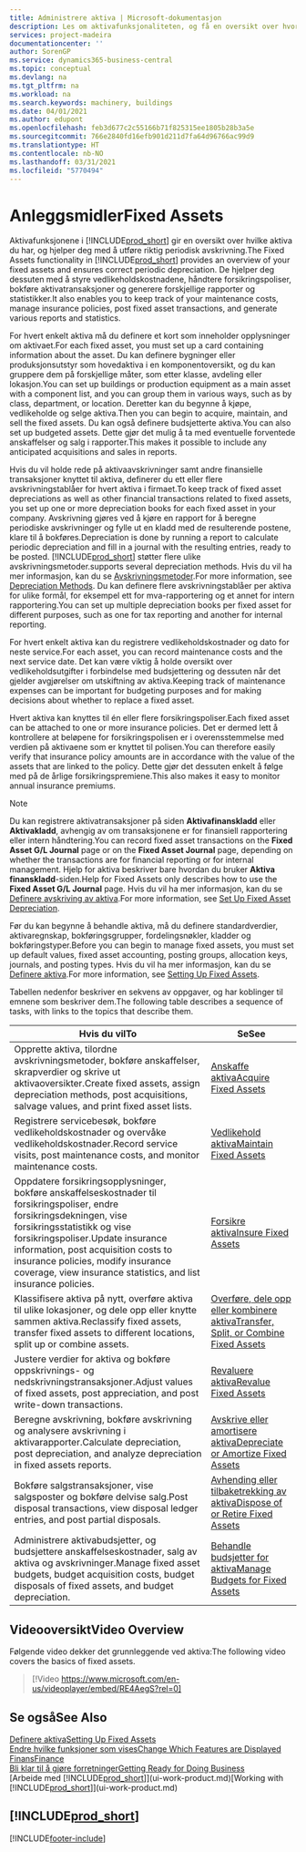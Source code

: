 ```yaml
---
title: Administrere aktiva | Microsoft-dokumentasjon
description: Les om aktivafunksjonaliteten, og få en oversikt over hvordan du arbeider med aktiva.
services: project-madeira
documentationcenter: ''
author: SorenGP
ms.service: dynamics365-business-central
ms.topic: conceptual
ms.devlang: na
ms.tgt_pltfrm: na
ms.workload: na
ms.search.keywords: machinery, buildings
ms.date: 04/01/2021
ms.author: edupont
ms.openlocfilehash: feb3d677c2c55166b71f825315ee1805b28b3a5e
ms.sourcegitcommit: 766e2840fd16efb901d211d7fa64d96766ac99d9
ms.translationtype: HT
ms.contentlocale: nb-NO
ms.lasthandoff: 03/31/2021
ms.locfileid: "5770494"
---
```

# <a name="fixed-assets"></a><span data-ttu-id="7fec5-103">Anleggsmidler</span><span class="sxs-lookup"><span data-stu-id="7fec5-103">Fixed Assets</span></span>
<span data-ttu-id="7fec5-104">Aktivafunksjonene i [!INCLUDE[prod_short](includes/prod_short.md)] gir en oversikt over hvilke aktiva du har, og hjelper deg med å utføre riktig periodisk avskrivning.</span><span class="sxs-lookup"><span data-stu-id="7fec5-104">The Fixed Assets functionality in [!INCLUDE[prod_short](includes/prod_short.md)] provides an overview of your fixed assets and ensures correct periodic depreciation.</span></span> <span data-ttu-id="7fec5-105">De hjelper deg dessuten med å styre vedlikeholdskostnadene, håndtere forsikringspoliser, bokføre aktivatransaksjoner og generere forskjellige rapporter og statistikker.</span><span class="sxs-lookup"><span data-stu-id="7fec5-105">It also enables you to keep track of your maintenance costs, manage insurance policies, post fixed asset transactions, and generate various reports and statistics.</span></span>

<span data-ttu-id="7fec5-106">For hvert enkelt aktiva må du definere et kort som inneholder opplysninger om aktivaet.</span><span class="sxs-lookup"><span data-stu-id="7fec5-106">For each fixed asset, you must set up a card containing information about the asset.</span></span> <span data-ttu-id="7fec5-107">Du kan definere bygninger eller produksjonsutstyr som hovedaktiva i en komponentoversikt, og du kan gruppere dem på forskjellige måter, som etter klasse, avdeling eller lokasjon.</span><span class="sxs-lookup"><span data-stu-id="7fec5-107">You can set up buildings or production equipment as a main asset with a component list, and you can group them in various ways, such as by class, department, or location.</span></span> <span data-ttu-id="7fec5-108">Deretter kan du begynne å kjøpe, vedlikeholde og selge aktiva.</span><span class="sxs-lookup"><span data-stu-id="7fec5-108">Then you can begin to acquire, maintain, and sell the fixed assets.</span></span> <span data-ttu-id="7fec5-109">Du kan også definere budsjetterte aktiva.</span><span class="sxs-lookup"><span data-stu-id="7fec5-109">You can also set up budgeted assets.</span></span> <span data-ttu-id="7fec5-110">Dette gjør det mulig å ta med eventuelle forventede anskaffelser og salg i rapporter.</span><span class="sxs-lookup"><span data-stu-id="7fec5-110">This makes it possible to include any anticipated acquisitions and sales in reports.</span></span>

<span data-ttu-id="7fec5-111">Hvis du vil holde rede på aktivaavskrivninger samt andre finansielle transaksjoner knyttet til aktiva, definerer du ett eller flere avskrivningstablåer for hvert aktiva i firmaet.</span><span class="sxs-lookup"><span data-stu-id="7fec5-111">To keep track of fixed asset depreciations as well as other financial transactions related to fixed assets, you set up one or more depreciation books for each fixed asset in your company.</span></span> <span data-ttu-id="7fec5-112">Avskrivning gjøres ved å kjøre en rapport for å beregne periodiske avskrivninger og fylle ut en kladd med de resulterende postene, klare til å bokføres.</span><span class="sxs-lookup"><span data-stu-id="7fec5-112">Depreciation is done by running a report to calculate periodic depreciation and fill in a journal with the resulting entries, ready to be posted.</span></span> [!INCLUDE[prod_short](includes/prod_short.md)] <span data-ttu-id="7fec5-113">støtter flere ulike avskrivningsmetoder.</span><span class="sxs-lookup"><span data-stu-id="7fec5-113">supports several depreciation methods.</span></span> <span data-ttu-id="7fec5-114">Hvis du vil ha mer informasjon, kan du se [Avskrivningsmetoder](fa-depreciation-methods.md).</span><span class="sxs-lookup"><span data-stu-id="7fec5-114">For more information, see [Depreciation Methods](fa-depreciation-methods.md).</span></span> <span data-ttu-id="7fec5-115">Du kan definere flere avskrivningstablåer per aktiva for ulike formål, for eksempel ett for mva-rapportering og et annet for intern rapportering.</span><span class="sxs-lookup"><span data-stu-id="7fec5-115">You can set up multiple depreciation books per fixed asset for different purposes, such as one for tax reporting and another for internal reporting.</span></span>

<span data-ttu-id="7fec5-116">For hvert enkelt aktiva kan du registrere vedlikeholdskostnader og dato for neste service.</span><span class="sxs-lookup"><span data-stu-id="7fec5-116">For each asset, you can record maintenance costs and the next service date.</span></span> <span data-ttu-id="7fec5-117">Det kan være viktig å holde oversikt over vedlikeholdsutgifter i forbindelse med budsjettering og dessuten når det gjelder avgjørelser om utskiftning av aktiva.</span><span class="sxs-lookup"><span data-stu-id="7fec5-117">Keeping track of maintenance expenses can be important for budgeting purposes and for making decisions about whether to replace a fixed asset.</span></span>

<span data-ttu-id="7fec5-118">Hvert aktiva kan knyttes til én eller flere forsikringspoliser.</span><span class="sxs-lookup"><span data-stu-id="7fec5-118">Each fixed asset can be attached to one or more insurance policies.</span></span> <span data-ttu-id="7fec5-119">Det er dermed lett å kontrollere at beløpene for forsikringspolisen er i overensstemmelse med verdien på aktivaene som er knyttet til polisen.</span><span class="sxs-lookup"><span data-stu-id="7fec5-119">You can therefore easily verify that insurance policy amounts are in accordance with the value of the assets that are linked to the policy.</span></span> <span data-ttu-id="7fec5-120">Dette gjør det dessuten enkelt å følge med på de årlige forsikringspremiene.</span><span class="sxs-lookup"><span data-stu-id="7fec5-120">This also makes it easy to monitor annual insurance premiums.</span></span>

> [!NOTE]  
>   <span data-ttu-id="7fec5-121">Du kan registrere aktivatransaksjoner på siden **Aktivafinanskladd** eller **Aktivakladd**, avhengig av om transaksjonene er for finansiell rapportering eller intern håndtering.</span><span class="sxs-lookup"><span data-stu-id="7fec5-121">You can record fixed asset transactions on the **Fixed Asset G/L Journal** page or on the **Fixed Asset Journal** page, depending on whether the transactions are for financial reporting or for internal management.</span></span> <span data-ttu-id="7fec5-122">Hjelp for aktiva beskriver bare hvordan du bruker **Aktiva finanskladd**-siden.</span><span class="sxs-lookup"><span data-stu-id="7fec5-122">Help for Fixed Assets only describes how to use the **Fixed Asset G/L Journal** page.</span></span> <span data-ttu-id="7fec5-123">Hvis du vil ha mer informasjon, kan du se [Definere avskriving av aktiva](fa-how-setup-depreciation.md).</span><span class="sxs-lookup"><span data-stu-id="7fec5-123">For more information, see [Set Up Fixed Asset Depreciation](fa-how-setup-depreciation.md).</span></span>

<span data-ttu-id="7fec5-124">Før du kan begynne å behandle aktiva, må du definere standardverdier, aktivaregnskap, bokføringsgrupper, fordelingsnøkler, kladder og bokføringstyper.</span><span class="sxs-lookup"><span data-stu-id="7fec5-124">Before you can begin to manage fixed assets, you must set up default values, fixed asset accounting, posting groups, allocation keys, journals, and posting types.</span></span> <span data-ttu-id="7fec5-125">Hvis du vil ha mer informasjon, kan du se [Definere aktiva](fa-setup.md).</span><span class="sxs-lookup"><span data-stu-id="7fec5-125">For more information, see [Setting Up Fixed Assets](fa-setup.md).</span></span>

<span data-ttu-id="7fec5-126">Tabellen nedenfor beskriver en sekvens av oppgaver, og har koblinger til emnene som beskriver dem.</span><span class="sxs-lookup"><span data-stu-id="7fec5-126">The following table describes a sequence of tasks, with links to the topics that describe them.</span></span>

| <span data-ttu-id="7fec5-127">Hvis du vil</span><span class="sxs-lookup"><span data-stu-id="7fec5-127">To</span></span> | <span data-ttu-id="7fec5-128">Se</span><span class="sxs-lookup"><span data-stu-id="7fec5-128">See</span></span> |
| --- | --- |
| <span data-ttu-id="7fec5-129">Opprette aktiva, tilordne avskrivningsmetoder, bokføre anskaffelser, skrapverdier og skrive ut aktivaoversikter.</span><span class="sxs-lookup"><span data-stu-id="7fec5-129">Create fixed assets, assign depreciation methods, post acquisitions, salvage values, and print fixed asset lists.</span></span> |[<span data-ttu-id="7fec5-130">Anskaffe aktiva</span><span class="sxs-lookup"><span data-stu-id="7fec5-130">Acquire Fixed Assets</span></span>](fa-how-acquire.md) |
| <span data-ttu-id="7fec5-131">Registrere servicebesøk, bokføre vedlikeholdskostnader og overvåke vedlikeholdskostnader.</span><span class="sxs-lookup"><span data-stu-id="7fec5-131">Record service visits, post maintenance costs, and monitor maintenance costs.</span></span> |[<span data-ttu-id="7fec5-132">Vedlikehold aktiva</span><span class="sxs-lookup"><span data-stu-id="7fec5-132">Maintain Fixed Assets</span></span>](fa-how-maintain.md) |
| <span data-ttu-id="7fec5-133">Oppdatere forsikringsopplysninger, bokføre anskaffelseskostnader til forsikringspoliser, endre forsikringsdekningen, vise forsikringsstatistikk og vise forsikringspoliser.</span><span class="sxs-lookup"><span data-stu-id="7fec5-133">Update insurance information, post acquisition costs to insurance policies, modify insurance coverage, view insurance statistics, and list insurance policies.</span></span> |[<span data-ttu-id="7fec5-134">Forsikre aktiva</span><span class="sxs-lookup"><span data-stu-id="7fec5-134">Insure Fixed Assets</span></span>](fa-how-insure.md) |
| <span data-ttu-id="7fec5-135">Klassifisere aktiva på nytt, overføre aktiva til ulike lokasjoner, og dele opp eller knytte sammen aktiva.</span><span class="sxs-lookup"><span data-stu-id="7fec5-135">Reclassify fixed assets, transfer fixed assets to different locations, split up or combine assets.</span></span> |[<span data-ttu-id="7fec5-136">Overføre, dele opp eller kombinere aktiva</span><span class="sxs-lookup"><span data-stu-id="7fec5-136">Transfer, Split, or Combine Fixed Assets</span></span>](fa-how-trans-split-combine.md) |
| <span data-ttu-id="7fec5-137">Justere verdier for aktiva og bokføre oppskrivnings- og nedskrivningstransaksjoner.</span><span class="sxs-lookup"><span data-stu-id="7fec5-137">Adjust values of fixed assets, post appreciation, and post write-down transactions.</span></span> |[<span data-ttu-id="7fec5-138">Revaluere aktiva</span><span class="sxs-lookup"><span data-stu-id="7fec5-138">Revalue Fixed Assets</span></span>](fa-how-revalue.md) |
| <span data-ttu-id="7fec5-139">Beregne avskrivning, bokføre avskrivning og analysere avskrivning i aktivarapporter.</span><span class="sxs-lookup"><span data-stu-id="7fec5-139">Calculate depreciation, post depreciation, and  analyze depreciation in fixed assets reports.</span></span> |[<span data-ttu-id="7fec5-140">Avskrive eller amortisere aktiva</span><span class="sxs-lookup"><span data-stu-id="7fec5-140">Depreciate or Amortize Fixed Assets</span></span>](fa-how-depreciate-amortize.md) |
| <span data-ttu-id="7fec5-141">Bokføre salgstransaksjoner, vise salgsposter og bokføre delvise salg.</span><span class="sxs-lookup"><span data-stu-id="7fec5-141">Post disposal transactions, view disposal ledger entries, and post partial disposals.</span></span> |[<span data-ttu-id="7fec5-142">Avhending eller tilbaketrekking av aktiva</span><span class="sxs-lookup"><span data-stu-id="7fec5-142">Dispose of or Retire Fixed Assets</span></span>](fa-how-dispose-retire.md) |
| <span data-ttu-id="7fec5-143">Administrere aktivabudsjetter, og budsjettere anskaffelseskostnader, salg av aktiva og avskrivninger.</span><span class="sxs-lookup"><span data-stu-id="7fec5-143">Manage fixed asset budgets, budget acquisition costs, budget disposals of fixed assets, and budget depreciation.</span></span> |[<span data-ttu-id="7fec5-144">Behandle budsjetter for aktiva</span><span class="sxs-lookup"><span data-stu-id="7fec5-144">Manage Budgets for Fixed Assets</span></span>](fa-how-manage-budgets.md) |

## <a name="video-overview"></a><span data-ttu-id="7fec5-145">Videooversikt</span><span class="sxs-lookup"><span data-stu-id="7fec5-145">Video Overview</span></span>
<span data-ttu-id="7fec5-146">Følgende video dekker det grunnleggende ved aktiva:</span><span class="sxs-lookup"><span data-stu-id="7fec5-146">The following video covers the basics of fixed assets.</span></span>

> [!Video https://www.microsoft.com/en-us/videoplayer/embed/RE4AegS?rel=0]

## <a name="see-also"></a><span data-ttu-id="7fec5-147">Se også</span><span class="sxs-lookup"><span data-stu-id="7fec5-147">See Also</span></span>
[<span data-ttu-id="7fec5-148">Definere aktiva</span><span class="sxs-lookup"><span data-stu-id="7fec5-148">Setting Up Fixed Assets</span></span>](fa-setup.md)  
[<span data-ttu-id="7fec5-149">Endre hvilke funksjoner som vises</span><span class="sxs-lookup"><span data-stu-id="7fec5-149">Change Which Features are Displayed</span></span>](ui-experiences.md)  
[<span data-ttu-id="7fec5-150">Finans</span><span class="sxs-lookup"><span data-stu-id="7fec5-150">Finance</span></span>](finance.md)  
[<span data-ttu-id="7fec5-151">Bli klar til å gjøre forretninger</span><span class="sxs-lookup"><span data-stu-id="7fec5-151">Getting Ready for Doing Business</span></span>](ui-get-ready-business.md)  
<span data-ttu-id="7fec5-152">[Arbeide med [!INCLUDE[prod_short](includes/prod_short.md)]](ui-work-product.md)</span><span class="sxs-lookup"><span data-stu-id="7fec5-152">[Working with [!INCLUDE[prod_short](includes/prod_short.md)]](ui-work-product.md)</span></span>

## [!INCLUDE[prod_short](includes/free_trial_md.md)]  
 


[!INCLUDE[footer-include](includes/footer-banner.md)]